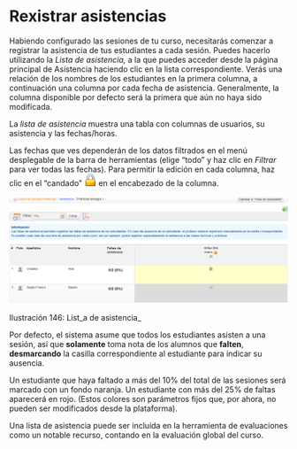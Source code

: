 # Rexistrar asistencias

Habiendo configurado las sesiones de tu curso, necesitarás comenzar a registrar la asistencia de tus estudiantes a cada sesión. Puedes hacerlo utilizando la _Lista de asistencia,_ a la que puedes acceder desde la página principal de Asistencia haciendo clic en la lista correspondiente. Verás una relación de los nombres de los estudiantes en la primera columna, a continuación una columna por cada fecha de asistencia. Generalmente, la columna disponible por defecto será la primera que aún no haya sido modificada.

La _lista de asistencia_ muestra una tabla con columnas de usuarios, su asistencia y las fechas/horas.

Las fechas que ves dependerán de los datos filtrados en el menú desplegable de la barra de herramientas \(elige “todo” y haz clic en _Filtrar_ para ver todas las fechas\). Para permitir la edición en cada columna, haz clic en el “candado” ![](../../.gitbook/assets/graphics269%20%284%29.png) en el encabezado de la columna.

![](../../.gitbook/assets/graficos125%20%282%29.png)

Ilustración 146: List_a de asistencia_

Por defecto, el sistema asume que todos los estudiantes asisten a una sesión, así que **solamente** toma nota de los alumnos que **falten**, **desmarcando** la casilla correspondiente al estudiante para indicar su ausencia.

Un estudiante que haya faltado a más del 10% del total de las sesiones será marcado con un fondo naranja. Un estudiante con más del 25% de faltas aparecerá en rojo. \(Estos colores son parámetros fijos que, por ahora, no pueden ser modificados desde la plataforma\).

Una lista de asistencia puede ser incluida en la herramienta de evaluaciones como un notable recurso, contando en la evaluación global del curso.

